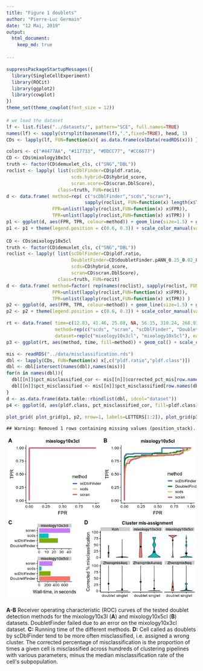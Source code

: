 ```yaml
---
title: "Figure 1 doublets"
author: "Pierre-Luc Germain"
date: "12 Mai, 2019"
output:
  html_document:
    keep_md: true

---
```



```r
suppressPackageStartupMessages({
  library(SingleCellExperiment)
  library(ROCit)
  library(ggplot2)
  library(cowplot)
})
theme_set(theme_cowplot(font_size = 12))

# we load the dataset
lf <- list.files("../datasets/", pattern="SCE", full.names=TRUE)
names(lf) <- sapply(strsplit(basename(lf),".",fixed=TRUE), head, 1)
CDs <- lapply(lf, FUN=function(x){ as.data.frame(colData(readRDS(x))) })
```


```r
colors <- c("#4477AA", "#117733", "#DDCC77", "#CC6677")
CD <- CDs$mixology10x3cl
truth <- factor(CD$demuxlet_cls, c("SNG","DBL"))
roclist <- lapply( list(scDblFinder=CD$pldf.ratio,
                        scds.hybrid=CD$hybrid_score,
                        scran.score=CD$scran.DblScore),
                   class=truth, FUN=rocit)
d <- data.frame( method=rep( c("scDblFinder","scds","scran"),
                             sapply(roclist, FUN=function(x) length(x$TPR)) ),
                 FPR=unlist(lapply(roclist,FUN=function(x) x$FPR)),
                 TPR=unlist(lapply(roclist,FUN=function(x) x$TPR)) )
p1 <- ggplot(d, aes(FPR, TPR, colour=method)) + geom_line(size=1.5) + ggtitle("mixology10x3cl")
p1 <- p1 + theme(legend.position = c(0.6, 0.3)) + scale_color_manual(values=colors[-2])
  
CD <- CDs$mixology10x5cl
truth <- factor(CD$demuxlet_cls, c("SNG","DBL"))
roclist <- lapply( list(scDblFinder=CD$pldf.ratio,
                        DoubletFinder=CD$doubletFinder.pANN_0.25_0.02_82,
                        scds=CD$hybrid_score,
                        scran=CD$scran.DblScore), 
                   class=truth, FUN=rocit)
d <- data.frame( method=factor( rep(names(roclist), sapply(roclist, FUN=function(x) length(x$TPR))), levels=names(roclist)),
                 FPR=unlist(lapply(roclist,FUN=function(x) x$FPR)),
                 TPR=unlist(lapply(roclist,FUN=function(x) x$TPR)) )
p2 <- ggplot(d, aes(FPR, TPR, colour=method)) + geom_line(size=1.5) + ggtitle("mixology10x5cl")
p2 <- p2 + theme(legend.position = c(0.6, 0.3)) + scale_color_manual(values=colors)
```


```r
rt <- data.frame( time=c(12.83, 41.46, 25.08, NA, 56.15, 310.24, 268.93, 722.031),
                  method=rep(c("scds", "scran", "scDblFinder", "DoubletFinder"),2),
                  dataset=rep(c("mixology10x3cl", "mixology10x5cl"), each=4))
p3 <- ggplot(rt, aes(method, time, fill=method)) + geom_col() + scale_color_manual(values=colors) + facet_wrap(~dataset, scale="free", nrow=2) + coord_flip() + ylab("Wall-time, in seconds") + theme(legend.position="none", axis.title.y=element_blank(), plot.margin=unit(c(1,2,1,1),"lines"))
```


```r
mis <- readRDS("../data/misclassification.rds")
dbl <- lapply(CDs, FUN=function(x) x[,c("pldf.ratio","pldf.class")])
dbl <- dbl[intersect(names(dbl),names(mis))]
for(n in names(dbl)){
  dbl[[n]]$pct_misclassified_cor <- mis[[n]]$corrected_pct_mis[row.names(dbl[[n]])]
  dbl[[n]]$pct_misclassified <- mis[[n]]$pct_misclassified[row.names(dbl[[n]])]
}
d <- as.data.frame(data.table::rbindlist(dbl, idcol="dataset"))
p4 <- ggplot(d, aes(pldf.class, pct_misclassified_cor, fill=pldf.class)) + geom_violin() + facet_wrap(~dataset) + ggtitle("Cluster mis-assignment") + theme(axis.title.x=element_blank(), legend.position="none") + ylab("Corrected % misclassification") + stat_summary(fun.y="mean", geom="point")
```


```r
plot_grid( plot_grid(p1, p2, nrow=1, labels=LETTERS[1:2]), plot_grid(p3, p4, nrow=1, labels=LETTERS[3:4], rel_widths=c(2,3)), nrow=2)
```

```
## Warning: Removed 1 rows containing missing values (position_stack).
```

![](figure1_doublets_files/figure-html/unnamed-chunk-5-1.png)<!-- -->

**A-B** Receiver operating characteristic (ROC) curves of the tested doublet detection methods for the mixology10x3l (**A**) and mixology10x5cl (**B**) datasets. DoubletFinder failed due to an error on the mixology10x3cl dataset. **C:** Running time of the different methods. **D:** Cell called as doublets by scDblFinder tend to be more often misclassified, i.e. assigned a wrong cluster. The corrected percentage of misclassification is the proportion of times a given cell is misclassified across hundreds of clustering pipelines with various parameters, minus the median misclassification rate of the cell's subpopulation.
